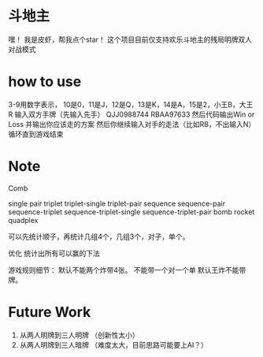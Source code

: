 # 斗地主
嘿！ 我是皮虾，帮我点个star！
这个项目目前仅支持欢乐斗地主的残局明牌双人对战模式

# how to use
3-9用数字表示， 10是0，11是J，12是Q，13是K，14是A，15是2，小王B，大王R
输入双方手牌（先输入先手）
QJJ0988744
RBAA97633
然后代码输出Win or Loss
并输出你应该走的方案
然后你继续输入对手的走法（比如RB，不出输入N）
循环直到游戏结束

# Note

Comb 

single pair triplet triplet-single triplet-pair sequence sequence-pair sequence-triplet sequence-triplet-single sequence-triplet-pair bomb rocket quadplex 

可以先统计顺子，再统计几组4个，几组3个，对子，单个。

优化
统计出所有可以赢的下法

游戏规则细节：
默认不能两个炸带4张。 不能带一个对一个单
默认王炸不能带牌。

# Future Work
1. 从两人明牌到三人明牌 （创新性太小）
2. 从两人明牌到三人暗牌 （难度太大，目前思路可能要上AI？）
